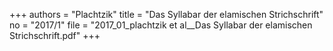 +++
authors = "Plachtzik"
title = "Das Syllabar der elamischen Strichschrift"
no = "2017/1"
file = "2017_01_plachtzik et al__Das Syllabar der elamischen Strichschrift.pdf"
+++

